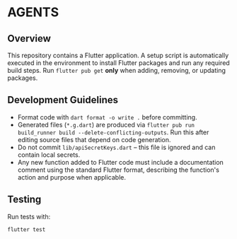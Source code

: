 # AGENTS

## Overview
This repository contains a Flutter application. A setup script is automatically executed in the environment to install Flutter packages and run any required build steps. Run `flutter pub get` **only** when adding, removing, or updating packages.

## Development Guidelines
- Format code with `dart format -o write .` before committing.
- Generated files (`*.g.dart`) are produced via `flutter pub run build_runner build --delete-conflicting-outputs`. Run this after editing source files that depend on code generation.
- Do not commit `lib/apiSecretKeys.dart` – this file is ignored and can contain local secrets.
- Any new function added to Flutter code must include a documentation comment
  using the standard Flutter format, describing the function's action and
  purpose when applicable.

## Testing
Run tests with:
```bash
flutter test
```
